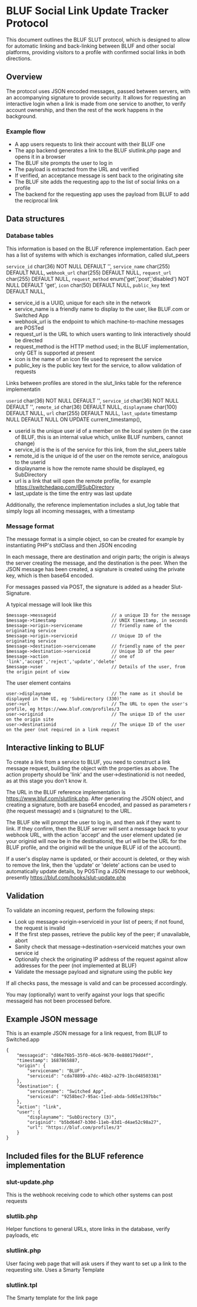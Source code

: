# BLUF Social Link Update Tracker Protocol

This document outlines the BLUF SLUT protocol, which is designed to allow for automatic linking and 
back-linking between BLUF and other social platforms, providing visitors to a profile with confirmed
social links in both directions.

## Overview
The protocol uses JSON encoded messages, passed between servers, with an accompanying signature to provide
security. It allows for requesting an interactive login when a link is made from one service to another,
to verify account ownership, and then the rest of the work happens in the background.

### Example flow
+ A app users requests to link their account with their BLUF one
+ The app backend generates a link to the BLUF slutlink.php page and opens it in a browser
+ The BLUF site prompts the user to log in
+ The payload is extracted from the URL and verified
+ If verified, an acceptance message is sent back to the originating site
+ The BLUF site adds the requesting app to the list of social links on a profile
+ The backend for the requesting app uses the payload from BLUF to add the reciprocal link

## Data structures

### Database tables
This information is based on the BLUF reference implementation. Each peer has a list of systems with
which is exchanges information, called slut_peers

  `service_id` char(36) NOT NULL DEFAULT '',
  `service_name` char(255) DEFAULT NULL,
  `webhook_url` char(255) DEFAULT NULL,
  `request_url` char(255) DEFAULT NULL,
  `request_method` enum('get','post','disabled') NOT NULL DEFAULT 'get',
  `icon` char(50) DEFAULT NULL,
  `public_key` text DEFAULT NULL,
  
+ service_id is a UUID, unique for each site in the network
+ service_name is a friendly name to display to the user, like BLUF.com or Switched App
+ webhook_url is the endpoint to which machine-to-machine messages are POSTed
+ request_url is the URL to which users wanting to link interactively should be directed
+ request_method is the HTTP method used; in the BLUF implementation, only GET is supported at present
+ icon is the name of an icon file used to represent the service
+ public_key is the public key text for the service, to allow validation of requests

Links between profiles are stored in the slut_links table for the reference implementatin

  `userid` char(36) NOT NULL DEFAULT '',
  `service_id` char(36) NOT NULL DEFAULT '',
  `remote_id` char(36) DEFAULT NULL,
  `displayname` char(100) DEFAULT NULL,
  `url` char(255) DEFAULT NULL,
  `last_update` timestamp NULL DEFAULT NULL ON UPDATE current_timestamp(),

+ userid is the unique user id of a member on the local system (in the case of BLUF, this is an internal value which, unlike BLUF numbers, cannot change)
+ service_id is the is of the service for this link, from the slut_peers table
+ remote_id is the unique id of the user on the remote service, analogous to the userid
+ displayname is how the remote name should be displayed, eg SubDirectory
+ url is a link that will open the remote profile, for example https://switchedapp.com/@SubDirectory
+ last_update is the time the entry was last update

Additionally, the reference implementation includes a slut_log table that simply logs all incoming messages, with a timestamp

### Message format
The message format is a simple object, so can be created for example by instantiating PHP's stdClass and then JSON encoding

In each message, there are destination and origin parts; the origin is always the server creating the message, and the destination is the peer.
When the JSON message has been created, a signature is created using the private key, which is then base64 encoded.

For messages passed via POST, the signature is added as a header Slut-Signature.

A typical message will look like this

	$message->messageid  					// a unique ID for the message
	$message->timestamp  					// UNIX timestamp, in seconds
	$message->origin->servicename 	 		// friendly name of the originating service
	$message->origin->serviceid		 		// Unique ID of the originating service
	$message->destination->servicename  	// friendly name of the peer
	$message->destination->serviceid  		// Unique ID of the peer
	$message->action 						// one of 'link','accept','reject','update','delete'
	$message->user 							// Details of the user, from the origin point of view
	
The user element contains

	user->displayname						// The name as it should be displayed in the UI, eg 'Subdirectory (330)'
	user->url								// The URL to open the user's profile, eg https://www.bluf.com/profiles/3
	user->originid							// The unique ID of the user on the origin site
	user->destinationid						// The unique ID of the user on the peer (not required in a link request
	
## Interactive linking to BLUF
To create a link from a service to BLUF, you need to construct a link message request, building the object with the properties as above. The action
property should be 'link' and the user->destinationid is not needed, as at this stage you don't know it.

The URL in the BLUF reference implementation is https://www.bluf.com/slutlink.php. After generating the JSON object, and creating a signature,
both are base64 encoded, and passed as parameters r (the request message) and s (signature) to the URL.

The BLUF site will prompt the user to log in, and then ask if they want to link. If they confirm, then the BLUF server will sent a message back to your
webhook URL, with the action 'accept' and the user element updated (ie your originid will now be in the destinationid, the url will be the URL for
the BLUF profile, and the originid will be the unique BLUF id of the account).

If a user's display name is updated, or their account is deleted, or they wish to remove the link, then the 'update' or 'delete' actions can be used
to automatically update details, by POSTing a JSON message to our webhook, presently https://bluf.com/hooks/slut-update.php 

## Validation
To validate an incoming request, perform the following steps:

+ Look up message->origin->serviceid in your list of peers; if not found, the request is invalid
+ If the first step passes, retrieve the public key of the peer; if unavailable, abort
+ Sanity check that message->destination->serviceid matches your own service id
+ Optionally check the originating IP address of the request against allow addresses for the peer (not implemented at BLUF)
+ Validate the message payload and signature using the public key

If all checks pass, the message is valid and can be processed accordingly.

You may (optionally) want to verify against your logs that specific messageid has not been processed before.

## Example JSON message
This is an example JSON message for a link request, from BLUF to Switched.app

	{
  		"messageid": "d86e76b5-35f0-46c6-9670-0e880179dd4f",
  		"timestamp": 1687865887,
  		"origin": {
			"servicename": "BLUF",
			"serviceid": "cda78899-a7dc-46b2-a279-1bcd48503381"
  		},
  		"destination": {
			"servicename": "Switched App",
			"serviceid": "9258bec7-95ac-11ed-abda-5d65e1397bbc"
  		},
  		"action": "link",
  		"user": {
			"displayname": "SubDirectory (3)",
			"originid": "b5bd64d7-b30d-11eb-83d1-d4ae52c98a27",
			"url": "https://bluf.com/profiles/3"
  		}
	}

## Included files for the BLUF reference implementation

### slut-update.php
This is the webhook receiving code to which other systems can post requests

### slutlib.php
Helper functions to general URLs, store links in the database, verify payloads, etc

### slutlink.php
User facing web page that will ask users if they want to set up a link to the requesting site. Uses a Smarty Template

### slutlink.tpl
The Smarty template for the link page
